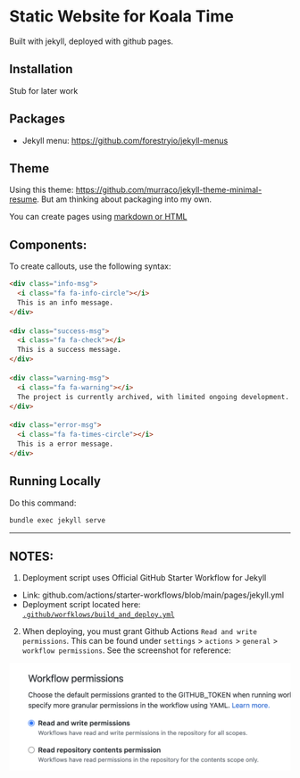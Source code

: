 # Static Website for Koala Time
Built with jekyll, deployed with github pages.

## Installation
Stub for later work

## Packages
* Jekyll menu: https://github.com/forestryio/jekyll-menus

## Theme
Using this theme: https://github.com/murraco/jekyll-theme-minimal-resume.
But am thinking about packaging into my own.

You can create pages using [markdown or HTML](MARKDOWN_HTML_GUIDE.md)

## Components:
To create callouts, use the following syntax:
```html
<div class="info-msg">
  <i class="fa fa-info-circle"></i>
  This is an info message.
</div>

<div class="success-msg">
  <i class="fa fa-check"></i>
  This is a success message.
</div>

<div class="warning-msg">
  <i class="fa fa-warning"></i>
  The project is currently archived, with limited ongoing development.
</div>

<div class="error-msg">
  <i class="fa fa-times-circle"></i>
  This is a error message.
</div>
```

## Running Locally
Do this command:
```bash
bundle exec jekyll serve
```

---

## NOTES:
1. Deployment script uses Official GitHub Starter Workflow for Jekyll
* Link: github.com/actions/starter-workflows/blob/main/pages/jekyll.yml
* Deployment script located here: [`.github/worfklows/build_and_deploy.yml`](.github/workflows/build_and_deploy.yml)


2. When deploying, you must grant Github Actions `Read and write permissions`.
This can be found under `settings` > `actions` > `general` > `workflow permissions`.
See the screenshot for reference:

  ![](images/github-actions-settings.png)




<br>
